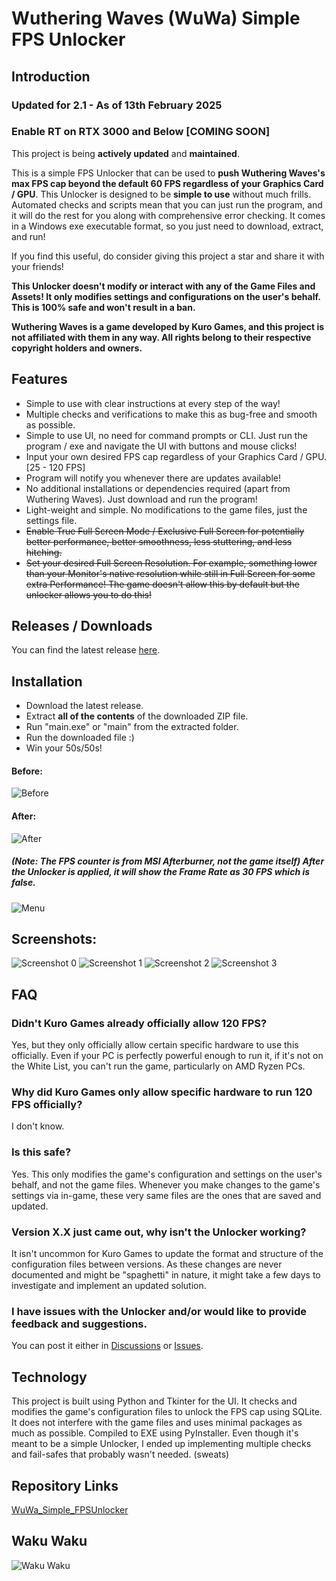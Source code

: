 # Wuthering Waves (WuWa) Simple FPS Unlocker

## Introduction

### **Updated for 2.1 - As of 13th February 2025**
### **Enable RT on RTX 3000 and Below [COMING SOON]**

This project is being **actively updated** and **maintained**. 

This is a simple FPS Unlocker that can be used to **push Wuthering Waves's max FPS cap beyond the default 60 FPS
regardless of your Graphics Card / GPU**.
This Unlocker is designed to be **simple to use** without much frills. Automated checks and scripts mean that you can
just
run the program, and it will do the rest for you along with comprehensive error checking. It comes in a Windows exe
executable format, so you just need to
download,
extract, and run!

If you find this useful, do consider giving this project a star and share it with your friends!

**This Unlocker doesn't modify or interact with any of the Game Files and Assets! It only modifies settings and configurations on the user's behalf. This is 100% safe and won't result in a ban.**

**Wuthering Waves is a game developed by Kuro Games, and this project is not affiliated with them in any way. All rights
belong to their respective copyright holders and owners.**

## Features

- Simple to use with clear instructions at every step of the way!
- Multiple checks and verifications to make this as bug-free and smooth as possible.
- Simple to use UI, no need for command prompts or CLI. Just run the program / exe and navigate the UI with buttons and
  mouse
  clicks!
- Input your own desired FPS cap regardless of your Graphics Card / GPU. [25 - 120 FPS]
- Program will notify you whenever there are updates available!
- No additional installations or dependencies required (apart from Wuthering Waves). Just download and run the program!
- Light-weight and simple. No modifications to the game files, just the settings file.
- ~~Enable True Full Screen Mode / Exclusive Full Screen for potentially better performance, better smoothness, less
  stuttering, and
  less hitching.~~
- ~~Set your desired Full Screen Resolution. For example, something lower than your Monitor's native resolution while
  still in Full Screen for some extra Performance! The game doesn't allow this by default but the unlocker allows you to
  do this!~~

## Releases / Downloads

You can find the latest release [here](https://github.com/WakuWakuPadoru/WuWa_Simple_FPSUnlocker/releases/latest).

## Installation

- Download the latest release.
- Extract **all of the contents** of the downloaded ZIP file.
- Run "main.exe" or "main" from the extracted folder.
- Run the downloaded file :)
- Win your 50s/50s!

#### Before:

![Before](https://i.imgur.com/hVF6LN4.jpeg)

#### After:

![After](https://i.imgur.com/CyeQKx2.png)

##### (Note: The FPS counter is from MSI Afterburner, not the game itself) After the Unlocker is applied, it will show the Frame Rate as 30 FPS which is false.
![Menu](https://i.imgur.com/PXQurCx.png)
## Screenshots:
![Screenshot 0](https://i.imgur.com/Aret8iY.png)
![Screenshot 1](https://i.imgur.com/evBWUrr.png)
![Screenshot 2](https://i.imgur.com/vrokAwt.png)
![Screenshot 3](https://i.imgur.com/tGMRk8h.png)

## FAQ
### Didn't Kuro Games already officially allow 120 FPS?
Yes, but they only officially allow certain specific hardware to use this officially. Even if your PC is perfectly powerful enough to run it, if it's not on the White List, you can't run the game, particularly on AMD Ryzen PCs.
### Why did Kuro Games only allow specific hardware to run 120 FPS officially?
I don't know.
### Is this safe?
Yes. This only modifies the game's configuration and settings on the user's behalf, and not the game files. Whenever you make changes to the game's settings via in-game, these very same files are the ones that are saved and updated.
### Version X.X just came out, why isn't the Unlocker working?
It isn't uncommon for Kuro Games to update the format and structure of the configuration files between versions. As these changes are never documented and might be "spaghetti" in nature, it might take a few days to investigate and implement an updated solution.
### I have issues with the Unlocker and/or would like to provide feedback and suggestions.
You can post it either in [Discussions](https://github.com/WakuWakuPadoru/WuWa_Simple_FPSUnlocker/discussions) or [Issues](https://github.com/WakuWakuPadoru/WuWa_Simple_FPSUnlocker/issues).

## Technology

This project is built using Python and Tkinter for the UI. It checks and modifies the game's configuration files to
unlock the FPS cap using SQLite. It does not interfere with the game files and uses minimal packages as much as
possible. Compiled to EXE using PyInstaller.
Even though it's meant to be a simple Unlocker, I ended up implementing multiple checks and fail-safes that probably
wasn't needed. (sweats)

## Repository Links

[WuWa_Simple_FPSUnlocker](https://github.com/WakuWakuPadoru/WuWa_Simple_FPSUnlocker/)

## Waku Waku

![Waku Waku](https://i.imgur.com/xkQ9ko5.gif)
